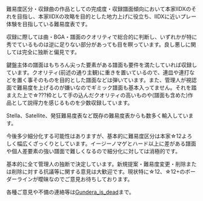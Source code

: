 難易度区分・収録曲の作品としての完成度・収録譜面傾向において本家IIDXのそれを目指し、本家IIDXの攻略を目的とした地力上げに役立ち、IIDXに近いプレー体験を目指している難易度表です。

収録に際しては曲・BGA・譜面のクオリティで総合的に判断し、いずれかが特に秀でているものは逆に足りない部分があっても目を瞑っています。良し悪しに関しては完全に独断と偏見です。

鍵盤主体の譜面はもちろん尖った要素がある譜面も要件を満たしていれば収録しています。クオリティ(前述の通り主観)に重きを置いているので、連皿や連打などを置く事そのものを目的とした譜面などは弾いています。また、管理人が視認面で難易度を上げるのが嫌いなのでギミック譜面も基本入ってません。それを踏まえた上で☆???枠として手の込んだクオリティの高いものや(譜面も含めた)作品として説得力を感じるものを少数収録しています。

Stella、Satellite、発狂難易度表など既存の難易度表からも数多く輸入しています。

今後多少細分化する可能性はありますが、基本的に難易度区分は本家☆12よろしく幅広くざっくりとしています。イージーノマゲとハード以上に差がある譜面や個人差要素の強い譜面で難しくなるので細分化に対しては消極的です。

基本的に全て管理人の独断で決定しています。新規提案・難易度変更・削除または削除に対する抗議等に関する意見は大歓迎です。現状特に☆12、☆12+のボーダーラインが曖昧なのでご意見お待ちしております。

各種ご意見や不備の連絡等は[Gundera_is_dead](https://twitter.com/Gundera_is_dead)まで。
